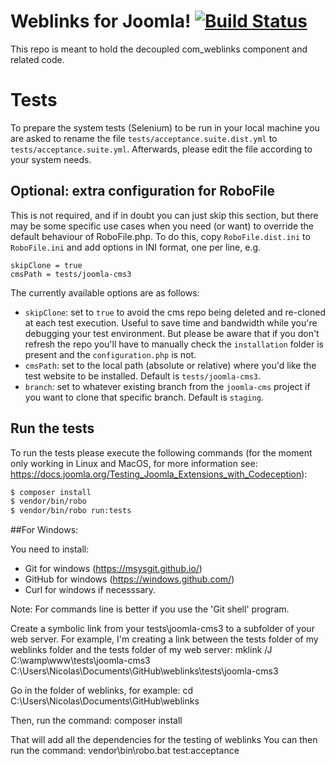 # Weblinks for Joomla! [![Build Status](https://travis-ci.org/joomla-extensions/weblinks.svg?branch=master)](https://travis-ci.org/joomla-extensions/weblinks)

This repo is meant to hold the decoupled com_weblinks component and related code.

# Tests
To prepare the system tests (Selenium) to be run in your local machine you are asked to rename the file `tests/acceptance.suite.dist.yml` to `tests/acceptance.suite.yml`. Afterwards, please edit the file according to your system needs.

## Optional: extra configuration for RoboFile

This is not required, and if in doubt you can just skip this section, but there may be some specific use cases when you need (or want) to override the default behaviour of RoboFile.php. To do this, copy `RoboFile.dist.ini` to `RoboFile.ini` and add options in INI format, one per line, e.g.

    skipClone = true
    cmsPath = tests/joomla-cms3

The currently available options are as follows:

* `skipClone`: set to `true` to avoid the cms repo being deleted and re-cloned at each test execution. Useful to save time and bandwidth while you're debugging your test environment. But please be aware that if you don't refresh the repo you'll have to manually check the `installation` folder is present and the `configuration.php` is not.
* `cmsPath`: set to the local path (absolute or relative) where you'd like the test website to be installed. Default is `tests/joomla-cms3`.
* `branch`: set to whatever existing branch from the `joomla-cms` project if you want to clone that specific branch. Default is `staging`.
 
## Run the tests

To run the tests please execute the following commands (for the moment only working in Linux and MacOS, for more information see: https://docs.joomla.org/Testing_Joomla_Extensions_with_Codeception):

```bash
$ composer install
$ vendor/bin/robo
$ vendor/bin/robo run:tests
```

##For Windows:

You need to install:
- Git for windows (https://msysgit.github.io/)
- GitHub for windows (https://windows.github.com/)
- Curl for windows if necesssary.

Note: For commands line is better if you use the 'Git shell' program.

Create a symbolic link from your tests\joomla-cms3 to a subfolder of your web server. For example, I'm creating a link between the tests folder of my weblinks folder and the tests folder of my web server:
mklink /J C:\wamp\www\tests\joomla-cms3 C:\Users\Nicolas\Documents\GitHub\weblinks\tests\joomla-cms3

Go in the folder of weblinks, for example:
cd C:\Users\Nicolas\Documents\GitHub\weblinks

Then, run the command:
composer install

That will add all the dependencies for the testing of weblinks
You can then run the command:
vendor\bin\robo.bat test:acceptance
